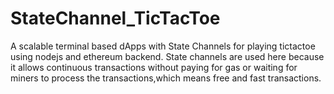 # StateChannel_TicTacToe
A scalable terminal based dApps  with State Channels for playing tictactoe using nodejs and ethereum backend. State channels are used here because it  allows continuous transactions without paying for gas or waiting for miners to process the transactions,which means free and fast transactions.
